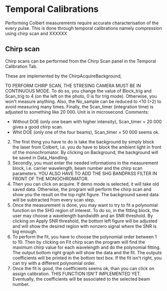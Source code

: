 # Temporal Calibrations

Performing Colbert measurements require accurate characterisation of the every pulse. This is done through temporal calibrations namely compression using chirp scan and XXXXXX

## Chirp scan
Chirp scans can be performed from the Chirp Scan panel in the Temporal Calibration Tab.

These are implemented by the ChirpAcquireBackground, 

TO PERFORM CHIRP SCAN, THE STRESING CAMERA MUST BE IN CONTINUOUS MODE. To do so, you change the value of Block_trig and Scan_trig to 4 (on the left on the photo, 0 is for trig mode). Otherwise, you won't measure anything. Also, the No_sample can be reduced to <10 (>2) to avoid measuring many times. Finally, the Scan_timer (integration time) is adjusted to something like 20 000. Unit is in microsecond. Comments:

- Without DOE (only one beam with higher intensity), Scan_timer = 20 000 gives a good chirp scan. 
- Whit DOE (only one of the four beams), Scan_timer = 50 000 seems ok. 

2. The first thing you have to do is take the background by simply block the laser from Colbert, i.e. you do have to block the ambient light in front of the monochromator. By clicking on Background, the background will be saved in Data_Handling. 
3. Secondly, you must enter the needed informations in the measurement block, i.e. carrier wavelength, beam number and the chirp scan parameters. YOU ALSO HAVE TO ADD THE SHG BANDPASS FILTER IN FRONT OF THE MONOCHROMATOR. 
5. Then you can click on acquire. If demo mode is selected, it will take old saved data. Otherwise, the program will perform the chirp scan and show you the result on the top right figure. The background saved data will be subtracted from every scan step. 
6. Once the measurement is done, you may want to try to fit a polynomial function on the SHG region of interest. To do so, in the fitting block, the user may choose a wavelength bandwidth and an SNR threshold. By clicking on Apply SNR threshold, the bottom left figure will be adjusted and will show the desired region with nonzero signal where the SNR is big enough. 
7. To perform the fit, you have to choose the polynomial order between 1 to 10. Then by clicking on Fit chirp scan the program will find the maximum chirp value for each wavelength and do the polynomial fitting. The output bottom right graph will show the data and the fit. The outputs coefficients will be printed in the bottom text box. If the fit isn't right, you can try with a different polynomial order. 
8. Once the fit is good, the coefficients seems ok, than you can click on assign calibration. THIS FUNCTION ISN'T IMPLEMENTED YET. Eventually, the coefficients will be associated to the selected beam number. 
